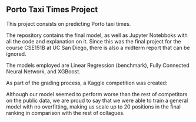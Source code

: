## Porto Taxi Times Project

This project consists on predicting Porto taxi times. 

The repository contains the final model, as well as Jupyter Notebboks with all the code and explanation on it. Since this was the final project for the course CSE151B at UC San Diego,
there is also a midterm report that can be ignored.

The models employed are Linear Regression (benchmark), Fully Connected Neural Network, and XGBoost.

As part of the grading process, a Kaggle competition was created: 

Although our model seemed to perform worse than the rest of competitors on the public data, we are proud to say that we were able to train a general model with no overfitting,
making us scale up to 20 positions in the final ranking in comparison with the rest of collagues.
